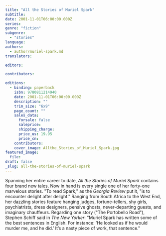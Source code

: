 ```yaml
---
title: "All the Stories of Muriel Spark"
subtitle:
date: 2001-11-01T06:00:00.000Z
series:
genre: "fiction"
subgenre:
  - "stories"
language:
authors:
  - author/muriel-spark.md
translators:

editors:

contributors:

editions:
  - binding: paperback
    isbn: 9780811214940
    date: 2001-11-01T06:00:00.000Z
    description: ""
    trim_size: "6x9"
    page_count: ""
    sales_data:
      forsale: false
      saleprice:
      shipping_charge:
      price_us: 19.95
      price_cn:
    contributors:
    cover_image: Allthe_Stories_of_Muriel_Spark.jpg
featured_image:
  file:
draft: false
_slug: all-the-stories-of-muriel-spark
---
```


Spanning her entire career to date, _All the Stories of Muriel Spark_ contains four brand new tales. Now in hand is every single one of her forty-one marvelous stories. "To read Spark," as the _Georgia Review_ put it, "is to encounter delight after delight." Ranging from South Africa to the West End, her dazzling stories feature hanging judges, fortune-tellers, shy girls, psychiatrists, dress designers, pensive ghosts, never-departing guests, and imaginary chauffeurs. Regarding one story ("The Portobello Road"), Stephen Schiff said in _The New Yorker_: "Muriel Spark has written some of the best sentences in English. For instance: ’He looked as if he would murder me, and he did.’ It’s a nasty piece of work, that sentence."

